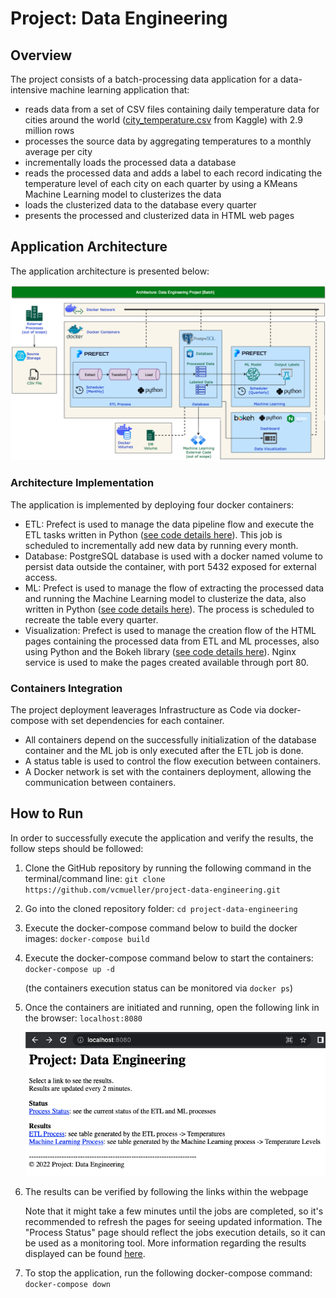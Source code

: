 # Project: Data Engineering

## Overview

The project consists of a batch-processing data application for a data-intensive machine learning application that:
- reads data from a set of CSV files containing daily temperature data for cities around the world ([city_temperature.csv](https://www.kaggle.com/datasets/sudalairajkumar/daily-temperature-of-major-cities?select=city_temperature.csv) from Kaggle) with 2.9 million rows
- processes the source data by aggregating temperatures to a monthly average per city
- incrementally loads the processed data a database
- reads the processed data and adds a label to each record indicating the temperature level of each city on each quarter by using a KMeans Machine Learning model to clusterizes the data
- loads the clusterized data to the database every quarter
- presents the processed and clusterized data in HTML web pages


## Application Architecture

The application architecture is presented below:

![Architecture](Images/Architecture.png?raw=true "Architecture")

### Architecture Implementation

The application is implemented by deploying four docker containers:
- ETL: Prefect is used to manage the data pipeline flow and execute the ETL tasks written in Python ([see code details here](code/etl)). This job is scheduled to incrementally add new data by running every month.
- Database: PostgreSQL database is used with a docker named volume to persist data outside the container, with port 5432 exposed for external access.
- ML: Prefect is used to manage the flow of extracting the processed data and running the Machine Learning model to clusterize the data, also written in Python ([see code details here](code/ml)). The process is scheduled to recreate the table every quarter.
- Visualization: Prefect is used to manage the creation flow of the HTML pages containing the processed data from ETL and ML processes, also using Python and the Bokeh library ([see code details here](code/visualization)). Nginx service is used to make the pages created available through port 80.

### Containers Integration

The project deployment leaverages Infrastructure as Code via docker-compose with set dependencies for each container.
- All containers depend on the successfully initialization of the database container and the ML job is only executed after the ETL job is done.
- A status table is used to control the flow execution between containers.
- A Docker network is set with the containers deployment, allowing the communication between containers.


## How to Run

In order to successfully execute the application and verify the results, the follow steps should be followed:
1. Clone the GitHub repository by running the following command in the terminal/command line:
    `git clone https://github.com/vcmueller/project-data-engineering.git`
    
2. Go into the cloned repository folder:
    `cd project-data-engineering`

3. Execute the docker-compose command below to build the docker images:
    `docker-compose build`

4. Execute the docker-compose command below to start the containers:
    `docker-compose up -d`

    (the containers execution status can be monitored via `docker ps`)

5. Once the containers are initiated and running, open the following link in the browser:
    `localhost:8080`

    ![Home Page](Images/HomePage.png?raw=true "Home Page")

6. The results can be verified by following the links within the webpage

    Note that it might take a few minutes until the jobs are completed, so it's recommended to refresh the pages for seeing updated information.
    The "Process Status" page should reflect the jobs execution details, so it can be used as a monitoring tool.
    More information regarding the results displayed can be found [here](code/visualization).

7. To stop the application, run the following docker-compose command:
    `docker-compose down`


